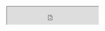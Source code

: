 
<iframe width="245px" height="48px" src="https://plugins.jetbrains.com/embeddable/install/28088"></iframe>